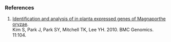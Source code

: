 ### References

1.  [Identification and analysis of in planta expressed genes of
    Magnaporthe oryzae](http://europepmc.org/abstract/MED/20146797).\
    Kim S, Park J, Park SY, Mitchell TK, Lee YH. 2010. BMC Genomics.
    11:104.
